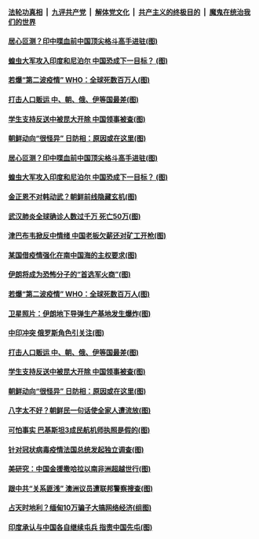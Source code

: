 

####  [法轮功真相](../../../../basic/blob/master/README.md?t=06300302) &nbsp;|&nbsp; [九评共产党](../../../../9ping.md/blob/master/README.md?t=06300302) &nbsp;|&nbsp; [解体党文化](../../../../jtdwh.md/blob/master/README.md?t=06300302)  &nbsp;|&nbsp; [共产主义的终极目的](../../../../gczydzjmd.md/blob/master/README.md?t=06300302) &nbsp;|&nbsp; [魔鬼在统治我们的世界](../../../../mgztzwmdsj.md/blob/master/README.md?t=06300302) 

#### [居心叵测？印中喋血前中国顶尖格斗高手进驻(图)](../pages/p9/938084.md?t=06300302) 

#### [蝗虫大军攻入印度和尼泊尔 中国恐成下一目标？ (图)](../pages/p9/937951.md?t=06300302) 

#### [若爆“第二波疫情” WHO：全球死数百万人(图)](../pages/p9/937865.md?t=06300302) 

#### [打击人口贩运 中、朝、俄、伊等国最差(图)](../pages/p9/937861.md?t=06300302) 

#### [学生支持反送中被昆大开除 中国领事被查(图)](../pages/p9/937917.md?t=06300302) 

#### [朝鲜动向“很怪异” 日防相：原因或在这里(图)](../pages/p9/937846.md?t=06300302) 

#### [居心叵测？印中喋血前中国顶尖格斗高手进驻(图)](../pages/p9/938084.md?t=06300302) 

#### [蝗虫大军攻入印度和尼泊尔 中国恐成下一目标？ (图)](../pages/p9/937951.md?t=06300302) 

#### [金正恩不对韩动武？朝鲜前线隐藏玄机(图)](../pages/p9/937980.md?t=06300302) 

#### [武汉肺炎全球确诊人数过千万 死亡50万(图)](../pages/p9/938051.md?t=06300302) 

#### [津巴布韦掀反中情绪 中国老板欠薪还对矿工开枪(图)](../pages/p9/937977.md?t=06300302) 

#### [某国借疫情强化在南中国海的主权要求(图)](../pages/p9/938050.md?t=06300302) 

#### [伊朗将成为恐怖分子的“首选军火商”(图)](../pages/p9/938049.md?t=06300302) 

#### [若爆“第二波疫情” WHO：全球死数百万人(图)](../pages/p9/937865.md?t=06300302) 

#### [卫星照片：伊朗地下导弹生产基地发生爆炸(图)](../pages/p9/937933.md?t=06300302) 

#### [中印冲突 俄罗斯角色引关注(图)](../pages/p9/937930.md?t=06300302) 

#### [打击人口贩运 中、朝、俄、伊等国最差(图)](../pages/p9/937861.md?t=06300302) 

#### [学生支持反送中被昆大开除 中国领事被查(图)](../pages/p9/937917.md?t=06300302) 

#### [朝鲜动向“很怪异” 日防相：原因或在这里(图)](../pages/p9/937846.md?t=06300302) 

#### [八字太不好？朝鲜民一句话使全家人遭流放(图)](../pages/p9/937770.md?t=06300302) 

#### [可怕事实 巴基斯坦3成民航机师执照是假的(图)](../pages/p9/937768.md?t=06300302) 

#### [针对冠状病毒疫情法国总统发起独立调查(图)](../pages/p9/937830.md?t=06300302) 

#### [美研究：中国金援撒哈拉以南非洲超越世行(图)](../pages/p9/937829.md?t=06300302) 

#### [跟中共“关系匪浅” 澳洲议员遭联邦警察搜查(图)](../pages/p9/937789.md?t=06300302) 

#### [占天时地利？缅甸10万骗子大搞网络经济(组图)](../pages/p9/937790.md?t=06300302) 

#### [印度承认与中国各自继续屯兵 指责中国先屯(图)](../pages/p9/937785.md?t=06300302) 

